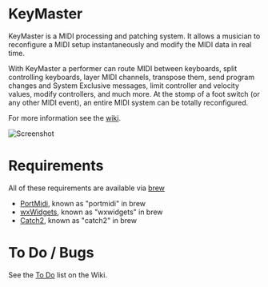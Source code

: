 # KeyMaster

KeyMaster is a MIDI processing and patching system. It allows a musician to
reconfigure a MIDI setup instantaneously and modify the MIDI data in real
time.

With KeyMaster a performer can route MIDI between keyboards, split
controlling keyboards, layer MIDI channels, transpose them, send program
changes and System Exclusive messages, limit controller and velocity values,
modify controllers, and much more. At the stomp of a foot switch (or any
other MIDI event), an entire MIDI system can be totally reconfigured.

For more information see the [wiki](https://github.com/jimm/keymaster/wiki).

![Screenshot](https://raw.githubusercontent.com/wiki/jimm/keymaster/images/km_screen_shot.png)

# Requirements

All of these requirements are available via [brew](https://brew.sh/)

- [PortMidi](https://github.com/PortMidi/portmidi), known as "portmidi" in brew
- [wxWidgets](https://wxwidgets.org/), known as "wxwidgets" in brew
- [Catch2](https://github.com/catchorg/Catch2), known as "catch2" in brew

# To Do / Bugs

See the [To Do](https://github.com/jimm/keymaster/wiki/To-Do) list on the
Wiki.
